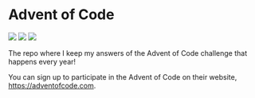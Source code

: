 # Advent of Code
![](https://img.shields.io/badge/day%20📅-8-blue)
![](https://img.shields.io/badge/stars%20⭐-15-yellow)
![](https://img.shields.io/badge/days%20completed-7-red)

The repo where I keep my answers of the Advent of Code challenge that happens every year!

You can sign up to participate in the Advent of Code on their website, https://adventofcode.com.
